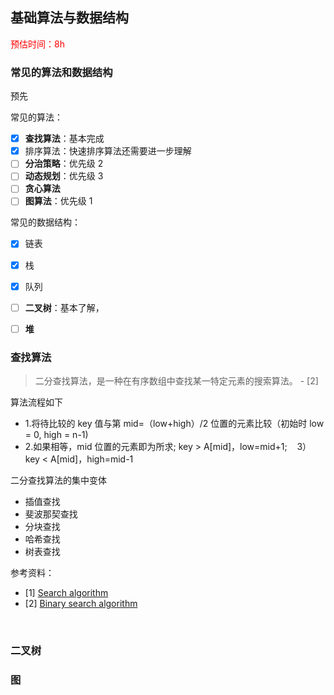 ## 基础算法与数据结构

<font color=red>预估时间：8h</font>

### 常见的算法和数据结构

预先

常见的算法：
- [x] **查找算法**：基本完成
- [x] 排序算法：快速排序算法还需要进一步理解
- [ ] **分治策略**：优先级 2
- [ ] **动态规划**：优先级 3
- [ ] **贪心算法**
- [ ] **图算法**：优先级 1

常见的数据结构：
- [x] 链表
- [x] 栈
- [x] 队列
- [ ] **二叉树**：基本了解，
- [ ] **堆**



### 查找算法

> 二分查找算法，是一种在有序数组中查找某一特定元素的搜索算法。 - [2]

算法流程如下
- 1.将待比较的 key 值与第 mid=（low+high）/2 位置的元素比较（初始时 low = 0, high = n-1)
- 2.如果相等，mid 位置的元素即为所求; key > A[mid]，low=mid+1;
   3）key < A[mid]，high=mid-1


二分查找算法的集中变体
- 插值查找
- 斐波那契查找
- 分块查找
- 哈希查找
- 树表查找





参考资料：
- [1] [Search algorithm](https://en.wikipedia.org/wiki/Search_algorithm)
- [2] [Binary search algorithm](https://en.wikipedia.org/wiki/Binary_search_algorithm)

<br>



### 二叉树


### 图



